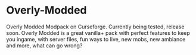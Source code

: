 # Overly-Modded
Overly Modded Modpack on Curseforge. Currently being tested, release soon.
Overly Modded is a great vanilla+ pack with perfect features to keep you ingame, with server files, fun ways to live, new mobs, new ambiance and more, what can go wrong?
